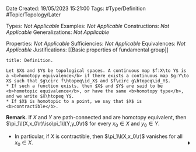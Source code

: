 <div class="topSpace"></div>

Date Created: 19/05/2023 15:21:00
Tags: #Type/Definition #Topic/Topology/Later

Types: <i>Not Applicable</i>
Examples: <i>Not Applicable</i>
Constructions: <i>Not Applicable</i>
Generalizations: <i>Not Applicable</i>

Properties: <i>Not Applicable</i>
Sufficiencies: <i>Not Applicable</i>
Equivalences: <i>Not Applicable</i>
Justifications: [[Basic properties of fundamental group]]

``` ad-Definition
title: Definition.

Let $X$ and $Y$ be topological spaces. A continuous map $f:X\to Y$ is a <b>homotopy equivalence</b> if there exists a continuous map $g:Y\to X$ such that $g\circ f\htopeq\id_X$ and $f\circ g\htopeq\id_Y$.
* If such a function exists, then $X$ and $Y$ are said to be <b>homotopic equivalence</b>, or have the same <b>homotopy type</b>, and we write $X\htopeq Y$.
* If $X$ is homotopic to a point, we say that $X$ is <b>contractible</b>.

```

<b>Remark.</b> If $X$ and $Y$ are path-connected and are homotopy equivalent, then $\pi_1\l(X,x_0\r)\iso\pi_1\l(Y,y_0\r)$ for every $x_0\in X$ and $y_0\in Y$.
* In particular, if $X$ is contractible, then $\pi_1\l(X,x_0\r)$ vanishes for all $x_0\in X$.<span style="float:right;">$\blacklozenge$</span>
